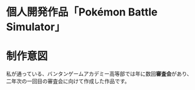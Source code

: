 # 個人開発作品「Pokémon Battle Simulator」

# 制作意図

私が通っている、バンタンゲームアカデミー高等部では年に数回**審査会**があり、二年次の一回目の審査会に向けて作成した作品です。

